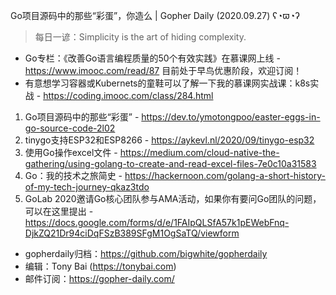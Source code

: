 Go项目源码中的那些“彩蛋”，你造么 | Gopher Daily (2020.09.27) ʕ◔ϖ◔ʔ

>每日一谚：Simplicity is the art of hiding complexity.

* Go专栏：《改善Go语言编程质量的50个有效实践》在慕课网上线 - https://www.imooc.com/read/87 目前处于早鸟优惠阶段，欢迎订阅！ 
* 有意想学习容器或Kubernets的童鞋可以了解一下我的慕课网实战课：k8s实战 - https://coding.imooc.com/class/284.html

1. Go项目源码中的那些“彩蛋” - https://dev.to/ymotongpoo/easter-eggs-in-go-source-code-2l02
2. tinygo支持ESP32和ESP8266 - https://aykevl.nl/2020/09/tinygo-esp32
3. 使用Go操作excel文件 - https://medium.com/cloud-native-the-gathering/using-golang-to-create-and-read-excel-files-7e0c10a31583
4. Go：我的技术之旅简史 - https://hackernoon.com/golang-a-short-history-of-my-tech-journey-qkaz3tdo
5. GoLab 2020邀请Go核心团队参与AMA活动，如果你有要问Go团队的问题，可以在这里提出 - https://docs.google.com/forms/d/e/1FAIpQLSfA57k1pEWebFnq-DjkZQ21Dr94ciDqFSzB389SFgM1OgSaTQ/viewform

* gopherdaily归档：https://github.com/bigwhite/gopherdaily
* 编辑：Tony Bai (https://tonybai.com)
* 邮件订阅：https://gopher-daily.com/



